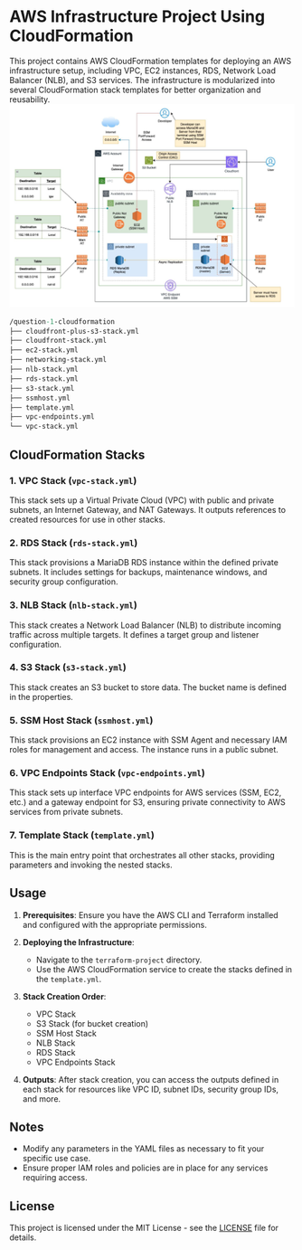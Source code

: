 # AWS Infrastructure Project Using CloudFormation

This project contains AWS CloudFormation templates for deploying an AWS infrastructure setup, including VPC, EC2 instances, RDS, Network Load Balancer (NLB), and S3 services. The infrastructure is modularized into several CloudFormation stack templates for better organization and reusability.
![complete-architecture](Screenshot.png)

```graphql
/question-1-cloudformation
├── cloudfront-plus-s3-stack.yml
├── cloudfront-stack.yml
├── ec2-stack.yml
├── networking-stack.yml
├── nlb-stack.yml
├── rds-stack.yml
├── s3-stack.yml
├── ssmhost.yml
├── template.yml
├── vpc-endpoints.yml
└── vpc-stack.yml
```


## CloudFormation Stacks

### 1. VPC Stack (`vpc-stack.yml`)
This stack sets up a Virtual Private Cloud (VPC) with public and private subnets, an Internet Gateway, and NAT Gateways. It outputs references to created resources for use in other stacks.

### 2. RDS Stack (`rds-stack.yml`)
This stack provisions a MariaDB RDS instance within the defined private subnets. It includes settings for backups, maintenance windows, and security group configuration.

### 3. NLB Stack (`nlb-stack.yml`)
This stack creates a Network Load Balancer (NLB) to distribute incoming traffic across multiple targets. It defines a target group and listener configuration.

### 4. S3 Stack (`s3-stack.yml`)
This stack creates an S3 bucket to store data. The bucket name is defined in the properties.

### 5. SSM Host Stack (`ssmhost.yml`)
This stack provisions an EC2 instance with SSM Agent and necessary IAM roles for management and access. The instance runs in a public subnet.

### 6. VPC Endpoints Stack (`vpc-endpoints.yml`)
This stack sets up interface VPC endpoints for AWS services (SSM, EC2, etc.) and a gateway endpoint for S3, ensuring private connectivity to AWS services from private subnets.

### 7. Template Stack (`template.yml`)
This is the main entry point that orchestrates all other stacks, providing parameters and invoking the nested stacks.

## Usage

1. **Prerequisites**: Ensure you have the AWS CLI and Terraform installed and configured with the appropriate permissions.

2. **Deploying the Infrastructure**:
   - Navigate to the `terraform-project` directory.
   - Use the AWS CloudFormation service to create the stacks defined in the `template.yml`.

3. **Stack Creation Order**:
   - VPC Stack
   - S3 Stack (for bucket creation)
   - SSM Host Stack
   - NLB Stack
   - RDS Stack
   - VPC Endpoints Stack

4. **Outputs**: After stack creation, you can access the outputs defined in each stack for resources like VPC ID, subnet IDs, security group IDs, and more.

## Notes
- Modify any parameters in the YAML files as necessary to fit your specific use case.
- Ensure proper IAM roles and policies are in place for any services requiring access.

## License
This project is licensed under the MIT License - see the [LICENSE](LICENSE) file for details.

